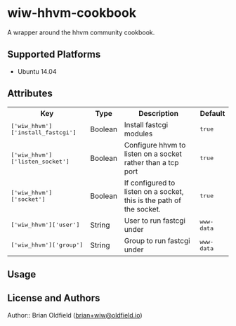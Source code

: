 # wiw-hhvm-cookbook

A wrapper around the hhvm community cookbook.

## Supported Platforms

- Ubuntu 14.04

## Attributes

<table>
  <tr>
    <th>Key</th>
    <th>Type</th>
    <th>Description</th>
    <th>Default</th>
  </tr>
  <tr>
    <td><tt>['wiw_hhvm']['install_fastcgi']</tt></td>
    <td>Boolean</td>
    <td>Install fastcgi modules</td>
    <td><tt>true</tt></td>
  </tr>
  <tr>
    <td><tt>['wiw_hhvm']['listen_socket']</tt></td>
    <td>Boolean</td>
    <td>Configure hhvm to listen on a socket rather than a tcp port</td>
    <td><tt>true</tt></td>
  </tr>
  <tr>
    <td><tt>['wiw_hhvm']['socket']</tt></td>
    <td>Boolean</td>
    <td>If configured to listen on a socket, this is the path of the socket.</td>
    <td><tt>true</tt></td>
  </tr>
  <tr>
    <td><tt>['wiw_hhvm']['user']</tt></td>
    <td>String</td>
    <td>User to run fastcgi under</td>
    <td><tt>www-data</tt></td>
  </tr>
  <tr>
    <td><tt>['wiw_hhvm']['group']</tt></td>
    <td>String</td>
    <td>Group to run fastcgi under</td>
    <td><tt>www-data</tt></td>
  </tr>
</table>

## Usage

## License and Authors

Author:: Brian Oldfield (<brian+wiw@oldfield.io>)
